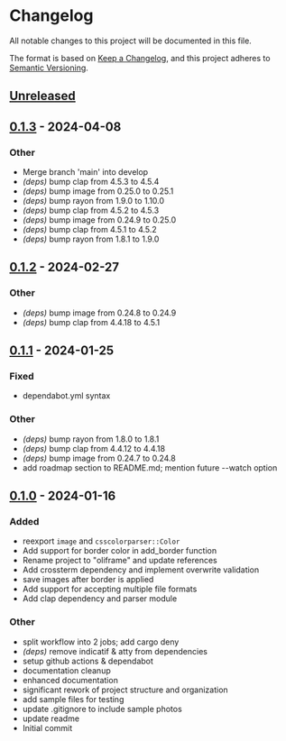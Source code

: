 # Changelog
All notable changes to this project will be documented in this file.

The format is based on [Keep a Changelog](https://keepachangelog.com/en/1.0.0/),
and this project adheres to [Semantic Versioning](https://semver.org/spec/v2.0.0.html).

## [Unreleased](https://github.com/calteran/oliframe/compare/v0.1.0...HEAD)

## [0.1.3](https://github.com/calteran/oliframe/compare/v0.1.2...v0.1.3) - 2024-04-08

### Other
- Merge branch 'main' into develop
- *(deps)* bump clap from 4.5.3 to 4.5.4
- *(deps)* bump image from 0.25.0 to 0.25.1
- *(deps)* bump rayon from 1.9.0 to 1.10.0
- *(deps)* bump clap from 4.5.2 to 4.5.3
- *(deps)* bump image from 0.24.9 to 0.25.0
- *(deps)* bump clap from 4.5.1 to 4.5.2
- *(deps)* bump rayon from 1.8.1 to 1.9.0

## [0.1.2](https://github.com/calteran/oliframe/compare/v0.1.1...v0.1.2) - 2024-02-27

### Other
- *(deps)* bump image from 0.24.8 to 0.24.9
- *(deps)* bump clap from 4.4.18 to 4.5.1

## [0.1.1](https://github.com/calteran/oliframe/compare/v0.1.0...v0.1.1) - 2024-01-25

### Fixed
- dependabot.yml syntax

### Other
- *(deps)* bump rayon from 1.8.0 to 1.8.1
- *(deps)* bump clap from 4.4.12 to 4.4.18
- *(deps)* bump image from 0.24.7 to 0.24.8
- add roadmap section to README.md; mention future --watch option

## [0.1.0](https://github.com/calteran/oliframe/releases/tag/v0.1.0) - 2024-01-16

### Added
- reexport `image` and `csscolorparser::Color`
- Add support for border color in add_border function
- Rename project to "oliframe" and update references
- Add crossterm dependency and implement overwrite validation
- save images after border is applied
- Add support for accepting multiple file formats
- Add clap dependency and parser module

### Other
- split workflow into 2 jobs; add cargo deny
- *(deps)* remove indicatif & atty from dependencies
- setup github actions & dependabot
- documentation cleanup
- enhanced documentation
- significant rework of project structure and organization
- add sample files for testing
- update .gitignore to include sample photos
- update readme
- Initial commit

